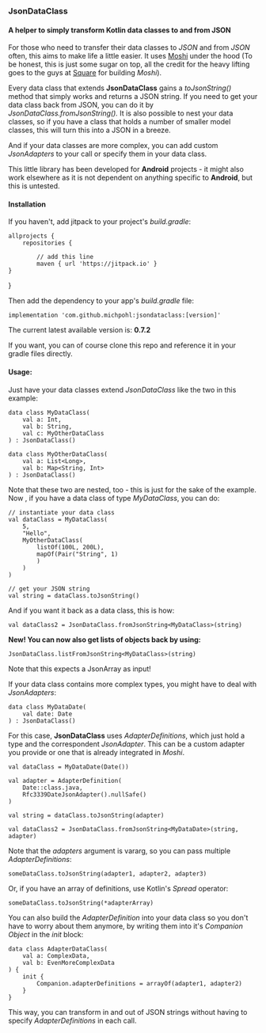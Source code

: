 ### JsonDataClass
#### A helper to simply transform Kotlin data classes to and from JSON

For those who need to transfer their data classes to *JSON* and from *JSON* often, this aims to make life a little easier. It uses [Moshi](https://github.com/square/moshi) under the hood (To be honest, this is just some sugar on top, all the credit for the heavy lifting goes to the guys at [Square](https://github.com/square) for building *Moshi*).

Every data class that extends **JsonDataClass** gains a *toJsonString()* method that simply works and returns a JSON string. If you need to get your data class back from JSON, you can do it by *JsonDataClass.fromJsonString().* It is also possible to nest your data classes, so if you have a class that holds a number of smaller model classes, this will turn this into a JSON in a breeze.

And if your data classes are more complex, you can add custom *JsonAdapters* to your call or specify them in your data class.

This little library has been developed for **Android** projects - it might also work elsewhere as it is not dependent on anything specific to **Android**,
but this is untested.

#### Installation

If you haven't, add jitpack to your project's *build.gradle*:

    allprojects {
        repositories {
      
            // add this line   
            maven { url 'https://jitpack.io' }
    }
}

Then add the dependency to your app's *build.gradle* file:

    implementation 'com.github.michpohl:jsondataclass:[version]'

The current latest available version is: **0.7.2**

If you want, you can of course clone this repo and reference it in your gradle files directly.

#### Usage:

Just have your data classes extend *JsonDataClass* like the two in this example:

    data class MyDataClass(
        val a: Int,
        val b: String,
        val c: MyOtherDataClass
    ) : JsonDataClass()

    data class MyOtherDataClass(
        val a: List<Long>,
        val b: Map<String, Int>
    ) : JsonDataClass()

Note that these two are nested, too - this is just for the sake of the example.  
Now , if you have a data class of type *MyDataClass*, you can do:

    // instantiate your data class
    val dataClass = MyDataClass(
        5, 
        "Hello", 
        MyOtherDataClass(
            listOf(100L, 200L), 
            mapOf(Pair("String", 1)
            )
        )
    )
    
    // get your JSON string
    val string = dataClass.toJsonString()

And if you want it back as a data class, this is how:

    val dataClass2 = JsonDataClass.fromJsonString<MyDataClass>(string)

**New! You can now also get lists of objects back by using:**

    JsonDataClass.listFromJsonString<MyDataClass>(string) 

Note that this expects a JsonArray as input!

If your data class contains more complex types, you might have to deal with *JsonAdapters*:

    data class MyDataDate(
        val date: Date
    ) : JsonDataClass()

For this case, **JsonDataClass** uses *AdapterDefinitions*, which just hold a type and the correspondent *JsonAdapter*. This can be a custom adapter you provide or one that is already integrated in *Moshi*.

    val dataClass = MyDataDate(Date())
    
    val adapter = AdapterDefinition(
        Date::class.java, 
        Rfc3339DateJsonAdapter().nullSafe()
    )
    
    val string = dataClass.toJsonString(adapter)
    
    val dataClass2 = JsonDataClass.fromJsonString<MyDataDate>(string, adapter) 

Note that the *adapters* argument is vararg, so you can pass multiple *AdapterDefinitions*:

    someDataClass.toJsonString(adapter1, adapter2, adapter3)

Or, if you have an array of definitions, use Kotlin's *Spread* operator:

    someDataClass.toJsonString(*adapterArray)

You can also build the *AdapterDefinition* into your data class so you don't have to worry about them anymore, by writing them into it's *Companion Object* in the *init* block:

    data class AdapterDataClass(
        val a: ComplexData,
        val b: EvenMoreComplexData
    ) {       
        init {
            Companion.adapterDefinitions = arrayOf(adapter1, adapter2)
        }
    }    

This way, you can transform in and out of JSON strings without having to specify *AdapterDefinitions* in each call.

